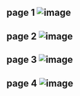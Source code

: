 page 1
![image](https://github.com/SU-sumico/dlj/assets/130117169/f874fd87-e653-45c7-8c30-1c00823f17b9)
-
page 2
![image](https://github.com/SU-sumico/dlj/assets/130117169/d133f744-f432-4d35-ab46-3d29c3525a94)
-
page 3
![image](https://github.com/SU-sumico/dlj/assets/130117169/2586df48-d875-466f-9b4c-1b7e892792bd)
-
page 4
![image](https://github.com/SU-sumico/dlj/assets/130117169/82089c25-2403-4df5-a17c-0e7cdcf85f5e)
-

